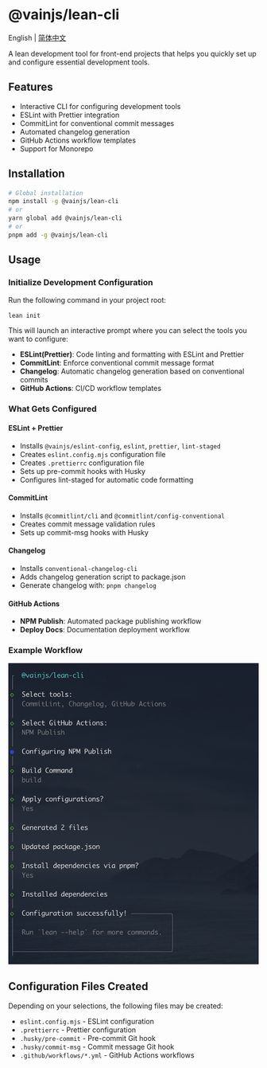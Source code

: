 # @vainjs/lean-cli

English | [简体中文](./README-zh_CN.md)

A lean development tool for front-end projects that helps you quickly set up and configure essential development tools.

## Features

- Interactive CLI for configuring development tools
- ESLint with Prettier integration
- CommitLint for conventional commit messages
- Automated changelog generation
- GitHub Actions workflow templates
- Support for Monorepo

## Installation

```bash
# Global installation
npm install -g @vainjs/lean-cli
# or
yarn global add @vainjs/lean-cli
# or
pnpm add -g @vainjs/lean-cli
```

## Usage

### Initialize Development Configuration

Run the following command in your project root:

```bash
lean init
```

This will launch an interactive prompt where you can select the tools you want to configure:

- **ESLint(Prettier)**: Code linting and formatting with ESLint and Prettier
- **CommitLint**: Enforce conventional commit message format
- **Changelog**: Automatic changelog generation based on conventional commits
- **GitHub Actions**: CI/CD workflow templates

### What Gets Configured

#### ESLint + Prettier

- Installs `@vainjs/eslint-config`, `eslint`, `prettier`, `lint-staged`
- Creates `eslint.config.mjs` configuration file
- Creates `.prettierrc` configuration file
- Sets up pre-commit hooks with Husky
- Configures lint-staged for automatic code formatting

#### CommitLint

- Installs `@commitlint/cli` and `@commitlint/config-conventional`
- Creates commit message validation rules
- Sets up commit-msg hooks with Husky

#### Changelog

- Installs `conventional-changelog-cli`
- Adds changelog generation script to package.json
- Generate changelog with: `pnpm changelog`

#### GitHub Actions

- **NPM Publish**: Automated package publishing workflow
- **Deploy Docs**: Documentation deployment workflow

### Example Workflow

![CLI Example](image.png)

## Configuration Files Created

Depending on your selections, the following files may be created:

- `eslint.config.mjs` - ESLint configuration
- `.prettierrc` - Prettier configuration
- `.husky/pre-commit` - Pre-commit Git hook
- `.husky/commit-msg` - Commit message Git hook
- `.github/workflows/*.yml` - GitHub Actions workflows

